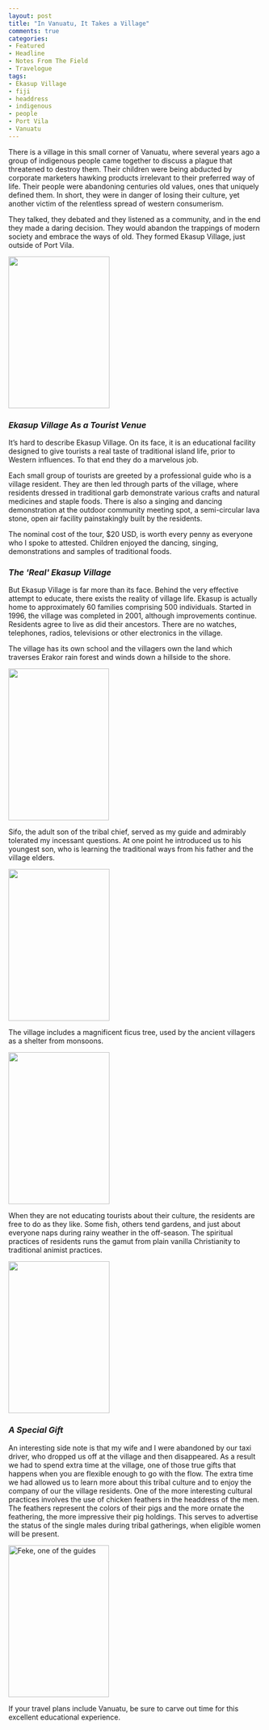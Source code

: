 ```yaml
---
layout: post
title: "In Vanuatu, It Takes a Village"
comments: true
categories:
- Featured
- Headline
- Notes From The Field
- Travelogue
tags:
- Ekasup Village
- fiji
- headdress
- indigenous
- people
- Port Vila
- Vanuatu
---
```

There is a village in this small corner of Vanuatu, where several years ago a group of indigenous people came together to discuss a plague that threatened to destroy them. Their children were being abducted by corporate marketers hawking products irrelevant to their preferred way of life. Their people were abandoning centuries old values, ones that uniquely defined them. In short, they were in danger of losing their culture, yet another victim of the relentless spread of western consumerism.

They talked, they debated and they listened as a community, and in the end they made a daring decision. They would abandon the trappings of modern society and embrace the ways of old. They formed Ekasup Village, just outside of Port Vila.

<a href="http://blog.lesterpickerphoto.com/wp-content/uploads/2010/11/Ekasup-Village-Port-Vila-Fiji-1002010-11-04.jpg"><img class="size-medium wp-image-749" title="Ekasup Village, Port Vila, Fiji 1002010-11-04" src="http://blog.lesterpickerphoto.com/wp-content/uploads/2010/11/Ekasup-Village-Port-Vila-Fiji-1002010-11-04-200x300.jpg" alt="" width="200" height="300"></a>
<h3><strong><em>Ekasup Village As a Tourist Venue</em></strong></h3>
It’s hard to describe Ekasup Village. On its face, it is an educational facility designed to give tourists a real taste of traditional island life, prior to Western influences. To that end they do a marvelous job.

Each small group of tourists are greeted by a professional guide who is a village resident. They are then led through parts of the village, where residents dressed in traditional garb demonstrate various crafts and natural medicines and staple foods. There is also a singing and dancing demonstration at the outdoor community meeting spot, a semi-circular lava stone, open air facility painstakingly built by the residents.

The nominal cost of the tour, $20 USD, is worth every penny as everyone who I spoke to attested. Children enjoyed the dancing, singing, demonstrations and samples of traditional foods.
<h3><strong><em>The 'Real' Ekasup Village</em></strong></h3>
But Ekasup Village is far more than its face. Behind the very effective attempt to educate, there exists the reality of village life. Ekasup is actually home to approximately 60 families comprising 500 individuals. Started in 1996, the village was completed in 2001, although improvements continue. Residents agree to live as did their ancestors. There are no watches, telephones, radios, televisions or other electronics in the village.

The village has its own school and the villagers own the land which traverses Erakor rain forest and winds down a hillside to the shore.

<a href="http://blog.lesterpickerphoto.com/wp-content/uploads/2010/11/Ekasup-Village-Port-Vila-Fiji-712010-11-04.jpg"><img class="size-medium wp-image-750" title="Ekasup Village, Port Vila, Fiji 712010-11-04" src="http://blog.lesterpickerphoto.com/wp-content/uploads/2010/11/Ekasup-Village-Port-Vila-Fiji-712010-11-04-199x300.jpg" alt="" width="199" height="300"></a>

Sifo, the adult son of the tribal chief, served as my guide and admirably tolerated my incessant questions. At one point he introduced us to his youngest son, who is learning the traditional ways from his father and the village elders.

<a href="http://blog.lesterpickerphoto.com/wp-content/uploads/2010/11/Ekasup-Village-Port-Vila-Fiji-972010-11-04.jpg"><img class="size-medium wp-image-751" title="Ekasup Village, Port Vila, Fiji 972010-11-04" src="http://blog.lesterpickerphoto.com/wp-content/uploads/2010/11/Ekasup-Village-Port-Vila-Fiji-972010-11-04-200x300.jpg" alt="" width="200" height="300"></a>

The village includes a magnificent ficus tree, used by the ancient villagers as a shelter from monsoons.

<a href="http://blog.lesterpickerphoto.com/wp-content/uploads/2010/11/Ekasup-Village-Port-Vila-Fiji-332010-11-04.jpg"><img class="size-medium wp-image-752" title="Ekasup Village, Port Vila, Fiji 332010-11-04" src="http://blog.lesterpickerphoto.com/wp-content/uploads/2010/11/Ekasup-Village-Port-Vila-Fiji-332010-11-04-200x300.jpg" alt="" width="200" height="300"></a>

When they are not educating tourists about their culture, the residents are free to do as they like. Some fish, others tend gardens, and just about everyone naps during rainy weather in the off-season. The spiritual practices of residents runs the gamut from plain vanilla Christianity to traditional animist practices.

<a href="http://blog.lesterpickerphoto.com/wp-content/uploads/2010/11/Ekasup-Village-Port-Vila-Fiji-232010-11-04.jpg"><img class="size-medium wp-image-753 " title="Ekasup Village, Port Vila, Fiji 232010-11-04" src="http://blog.lesterpickerphoto.com/wp-content/uploads/2010/11/Ekasup-Village-Port-Vila-Fiji-232010-11-04-200x300.jpg" alt="" width="200" height="300"></a>
<h3><strong><em>A Special Gift</em></strong></h3>
An interesting side note is that my wife and I were abandoned by our taxi driver, who dropped us off at the village and then disappeared. As a result we had to spend extra time at the village, one of those true gifts that happens when you are flexible enough to go with the flow. The extra time we had allowed us to learn more about this tribal culture and to enjoy the company of our the village residents. One of the more interesting cultural practices involves the use of chicken feathers in the headdress of the men. The feathers represent the colors of their pigs and the more ornate the feathering, the more impressive their pig holdings. This serves to advertise the status of the single males during tribal gatherings, when eligible women will be present.

<a href="http://blog.lesterpickerphoto.com/wp-content/uploads/2010/11/Ekasup-Village-Port-Vila-Fiji-522010-11-04.jpg"><img class="aligncenter size-medium wp-image-754" title="Ekasup Village, Port Vila, Fiji 522010-11-04" src="http://blog.lesterpickerphoto.com/wp-content/uploads/2010/11/Ekasup-Village-Port-Vila-Fiji-522010-11-04-199x300.jpg" alt="Feke, one of the guides" width="199" height="300"></a>

If your travel plans include Vanuatu, be sure to carve out time for this excellent educational experience.